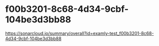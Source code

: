 # f00b3201-8c68-4d34-9cbf-104be3d3bb88
https://sonarcloud.io/summary/overall?id=examly-test_f00b3201-8c68-4d34-9cbf-104be3d3bb88
